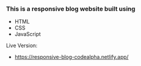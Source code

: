 ### This is a responsive blog website built using

- HTML
- CSS
- JavaScript

Live Version:

- <https://responsive-blog-codealpha.netlify.app/>

